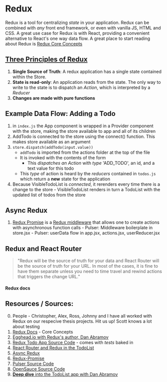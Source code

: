 # Redux

Redux is a tool for centralizing *state* in your application. Redux can be combined with *any* front end framework, or even with vanilla JS, HTML and CSS. A great use case for Redux is with React, providing a convenient alternative to React's one way data flow. A great place to start reading about Redux is [Redux Core Concepts](http://redux.js.org/docs/introduction/CoreConcepts.html)

## [Three Principles of Redux](http://redux.js.org/docs/introduction/ThreePrinciples.html)

  1. **Single Source of Truth**: A redux application has a single state contained within the Store. 
  2. **State is read-only**: An application reads from the state. The only way to write to the state is to dispatch an *Action*, which is interpreted by a *Reducer*
  3. **Changes are made with pure functions**

## Example Data Flow: Adding a Todo
  1. in ```index.js``` the App component is wrapped in a Provider component with the store, making the store available to app and all of its children
  2. AddTodo is connected to the store using the connect() function. This makes store available as an argument
  3. ```store.dispatch(addTodo(input.value))```
     - ```addTodo``` is imported from the actions folder at the top of the file
     - It is invoked with the contents of the form
        - This *dispatches an Action* with *type* 'ADD_TODO', an id, and a text value for this todo
     - This *type* of action is heard by the *reducers* contained in ```todos.js ``` which return a **new** state for the application
  4. Because VisibleTodoList is *connected*, it rerenders every time there is a change to the store
    - VisibleTodoList renders in turn a TodoList with the updated list of todos from the store
    
## Async Redux
  1. [Redux Promise](https://github.com/acdlite/redux-promise) is a [Redux middleware](http://redux.js.org/docs/advanced/Middleware.html) that allows one to create actions with asynchronous function calls
    - Pulser: Middleware boilerplate in store.jsx
    - Pulser: userData flow in app.jsx, actions.jsx, userReducer.jsx

## Redux and React Router
>"Redux will be the source of truth for your data and React Router will be the source of truth for your URL. In most of the cases, it is fine to have them separate unless you need to time travel and rewind actions that triggers the change URL."  
#### Redux docs

## Resources / Sources:
  0. People - Christopher, Alex, Ross, Johnny and I have all worked with Redux on our respecive thesis projects. Hit us up! Scott knows a lot about testing
  1. [Redux Docs](http://redux.js.org/docs/introduction/CoreConcepts.html) - Core Concepts
  2. [Egghead.io with Redux's author, Dan Abramov](https://egghead.io/lessons/javascript-redux-passing-the-store-down-with-provider-from-react-redux)
  3. [Redux Todo App Source Code](https://github.com/reactjs/redux/tree/master/examples/todos) - comes with *tests* baked in
  4. [React Router and Redux in the TodoList](http://redux.js.org/docs/advanced/UsageWithReactRouter.html)
  4. [Async Redux](http://redux.js.org/docs/advanced/AsyncFlow.html)
  5. [Redux-Promise](https://github.com/acdlite/redux-promise)
  6. [Pulser Source Code](https://github.com/AriLFrankel/FollowMe)
  7. [OpenSauce Source Code](https://github.com/OpenSauced/OpenSauce)
  8. [**Deep dive** into the TodoList app with Dan Abramov](https://www.youtube.com/watch?v=VJ38wSFbM3A)
